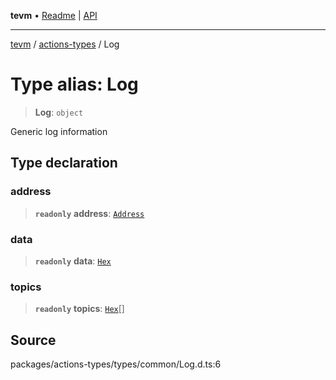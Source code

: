**tevm** • [Readme](../../README.md) \| [API](../../modules.md)

***

[tevm](../../README.md) / [actions-types](../README.md) / Log

# Type alias: Log

> **Log**: `object`

Generic log information

## Type declaration

### address

> **`readonly`** **address**: [`Address`](Address.md)

### data

> **`readonly`** **data**: [`Hex`](Hex.md)

### topics

> **`readonly`** **topics**: [`Hex`](Hex.md)[]

## Source

packages/actions-types/types/common/Log.d.ts:6
